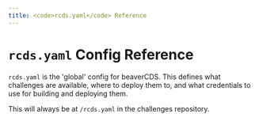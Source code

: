 ```yaml
---
title: <code>rcds.yaml</code> Reference
---
```


# `rcds.yaml` Config Reference

`rcds.yaml` is the 'global' config for beaverCDS. This defines what challenges
are available, where to deploy them to, and what credentials to use for building
and deploying them.

This will always be at `/rcds.yaml` in the challenges repository.
